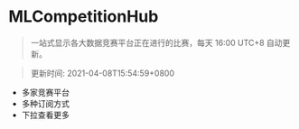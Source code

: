 # MLCompetitionHub

> 一站式显示各大数据竞赛平台正在进行的比赛，每天 16:00 UTC+8 自动更新。
  
> 更新时间: 2021-04-08T15:54:59+0800 

* 多家竞赛平台
* 多种订阅方式
* 下拉查看更多